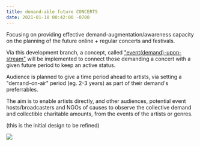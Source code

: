 ```yaml
---
title: demand-able future CONCERTS
date: 2021-01-10 00:42:00 -0700
---
```


Focusing on providing effective demand-augmentation/awareness capacity on the planning of the future online + regular concerts and festivals. 

Via this development branch, a concept, called ["event(demand)-upon-stream"](https://www.youtube.com/watch?v=sKhhBP57Tzc) will be implemented to connect those demanding a concert with a given future period to keep an active status.

Audience is planned to give a time period ahead to artists, via setting a "demand-on-air" period (eg. 2-3 years) as part of their demand's preferrables. 

The aim is to enable artists directly, and other audiences, potential event hosts/broadcasters and NGOs of causes to observe the collective demand and collectible charitable amounts, from the events of the artists or genres.

(this is the initial design to be refined)

![](https://i.imgur.com/DVeL70C.png)





